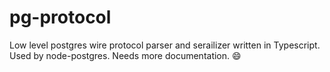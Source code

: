 # pg-protocol

Low level postgres wire protocol parser and serailizer written in Typescript. Used by node-postgres. Needs more documentation. :smile:
